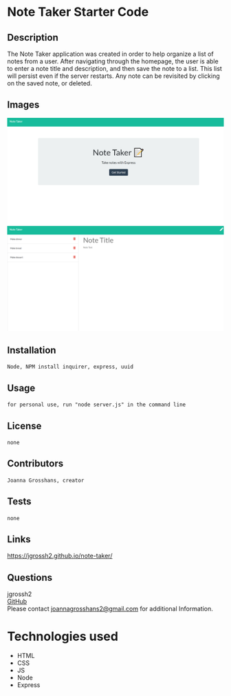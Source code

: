 # Note Taker Starter Code

## Description

The Note Taker application was created in order to help organize a list of notes from a user. After navigating through the homepage, the user is able to enter a note title and description, and then save the note to a list. This list will persist even if the server restarts. Any note can be revisited by clicking on the saved note, or deleted.

## Images 
![Note taker homepage](./images/image-1.png) <br>
![Note taker with notes](./images/image-2.png) 


## Installation
    Node, NPM install inquirer, express, uuid
## Usage
    for personal use, run "node server.js" in the command line
## License
    none
## Contributors
    Joanna Grosshans, creator
## Tests
    none
## Links
https://jgrossh2.github.io/note-taker/
## Questions
jgrossh2 <br />
[GitHub](https://github.com/jgrossh2/note-taker) <br />
Please contact <joannagrosshans2@gmail.com> for additional Information.

# Technologies used
* HTML<br>
* CSS<br>
* JS <br>
* Node <br>
* Express
